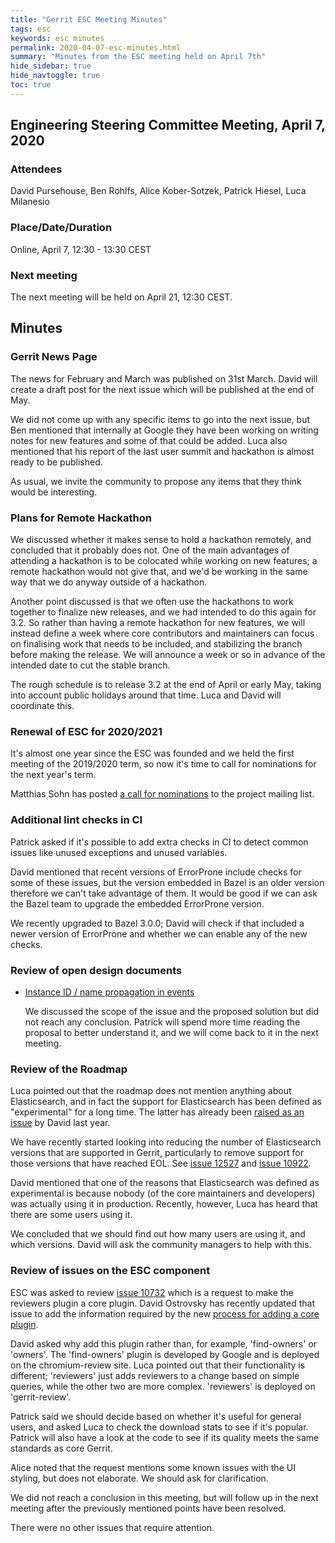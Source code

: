 ```yaml
---
title: "Gerrit ESC Meeting Minutes"
tags: esc
keywords: esc minutes
permalink: 2020-04-07-esc-minutes.html
summary: "Minutes from the ESC meeting held on April 7th"
hide_sidebar: true
hide_navtoggle: true
toc: true
---
```


## Engineering Steering Committee Meeting, April 7, 2020

### Attendees

David Pursehouse, Ben Rohlfs, Alice Kober-Sotzek, Patrick Hiesel, Luca Milanesio

### Place/Date/Duration

Online, April 7, 12:30 - 13:30 CEST

### Next meeting

The next meeting will be held on April 21, 12:30 CEST.

## Minutes

### Gerrit News Page

The news for February and March was published on 31st March. David will create a
draft post for the next issue which will be published at the end of May.

We did not come up with any specific items to go into the next issue, but Ben
mentioned that internally at Google they have been working on writing notes for
new features and some of that could be added. Luca also mentioned that his report
of the last user summit and hackathon is almost ready to be published.

As usual, we invite the community to propose any items that they think would
be interesting.

### Plans for Remote Hackathon

We discussed whether it makes sense to hold a hackathon remotely, and concluded
that it probably does not. One of the main advantages of attending a hackathon is
to be colocated while working on new features; a remote hackathon would not give
that, and we'd be working in the same way that we do anyway outside of a hackathon.

Another point discussed is that we often use the hackathons to work together to
finalize new releases, and we had intended to do this again for 3.2. So rather than
having a remote hackathon for new features, we will instead define a week where
core contributors and maintainers can focus on finalising work that needs to be
included, and stabilizing the branch before making the release. We will announce
a week or so in advance of the intended date to cut the stable branch.

The rough schedule is to release 3.2 at the end of April or early May, taking into
account public holidays around that time. Luca and David will coordinate this.

### Renewal of ESC for 2020/2021

It's almost one year since the ESC was founded and we held the first meeting
of the 2019/2020 term, so now it's time to call for nominations for the next
year's term.

Matthias Sohn has posted [a call for nominations](https://groups.google.com/forum/#!topic/repo-discuss/zHCT2IowQng)
to the project mailing list.

### Additional lint checks in CI

Patrick asked if it's possible to add extra checks in CI to detect common
issues like unused exceptions and unused variables.

David mentioned that recent versions of ErrorProne include checks for some of
these issues, but the version embedded in Bazel is an older version therefore
we can't take advantage of them. It would be good if we can ask the Bazel team
to upgrade the embedded ErrorProne version.

We recently upgraded to Bazel 3.0.0; David will check if that included a newer
version of ErrorProne and whether we can enable any of the new checks.

### Review of open design documents

* [Instance ID / name propagation in events](https://gerrit-review.googlesource.com/c/homepage/+/257972)

  We discussed the scope of the issue and the proposed solution but did not
  reach any conclusion. Patrick will spend more time reading the proposal to
  better understand it, and we will come back to it in the next meeting.

### Review of the Roadmap

Luca pointed out that the roadmap does not mention anything about Elasticsearch,
and in fact the support for Elasticsearch has been defined as "experimental" for
a long time. The latter has already been
[raised as an issue](https://bugs.chromium.org/p/gerrit/issues/detail?id=11938)
by David last year.

We have recently started looking into reducing the number of Elasticsearch
versions that are supported in Gerrit, particularly to remove support for those
versions that have reached EOL.  See [issue 12527](https://bugs.chromium.org/p/gerrit/issues/detail?id=12527)
and [issue 10922](https://bugs.chromium.org/p/gerrit/issues/detail?id=10922).

David mentioned that one of the reasons that Elasticsearch was defined as
experimental is because nobody (of the core maintainers and developers) was
actually using it in production. Recently, however, Luca has heard that there
are some users using it.

We concluded that we should find out how many users are using it, and which
versions. David will ask the community managers to help with this.

### Review of issues on the ESC component

ESC was asked to review [issue 10732](https://bugs.chromium.org/p/gerrit/issues/detail?id=10732)
which is a request to make the reviewers plugin a core plugin. David Ostrovsky
has recently updated that issue to add the information required by the new
[process for adding a core plugin](https://gerrit-review.googlesource.com/c/gerrit/+/243027).

David asked why add this plugin rather than, for example, 'find-owners'
or 'owners'. The 'find-owners' plugin is developed by Google and is deployed
on the chromium-review site. Luca pointed out that their functionality is
different; 'reviewers' just adds reviewers to a change based on simple queries,
while the other two are more complex. 'reviewers' is deployed on 'gerrit-review'.

Patrick said we should decide based on whether it's useful for general users,
and asked Luca to check the download stats to see if it's popular. Patrick
will also have a look at the code to see if its quality meets the same standards
as core Gerrit.

Alice noted that the request mentions some known issues with the UI styling,
but does not elaborate. We should ask for clarification.

We did not reach a conclusion in this meeting, but will follow up in the
next meeting after the previously mentioned points have been resolved.

There were no other issues that require attention.

